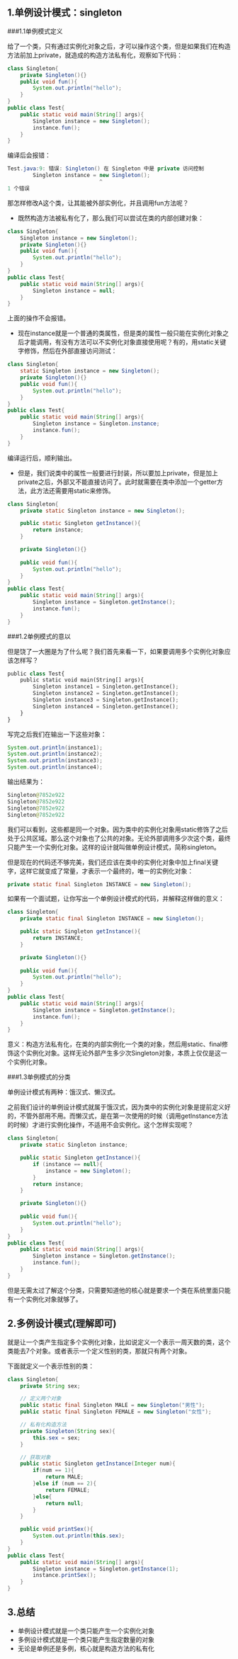 ## 1.单例设计模式：singleton

###1.1单例模式定义

给了一个类，只有通过实例化对象之后，才可以操作这个类，但是如果我们在构造方法前加上private，就造成的构造方法私有化，观察如下代码：

```java
class Singleton{
	private Singleton(){}
	public void fun(){
		System.out.println("hello");
	}
}
public class Test{
	public static void main(String[] args){
		Singleton instance = new Singleton();
		instance.fun();
	}
} 
```

编译后会报错：

```java
Test.java:9: 错误: Singleton() 在 Singleton 中是 private 访问控制
		Singleton instance = new Singleton();
		                     ^
1 个错误
```

那怎样修改A这个类，让其能被外部实例化，并且调用fun方法呢？

-   既然构造方法被私有化了，那么我们可以尝试在类的内部创建对象：

```java
class Singleton{
	Singleton instance = new Singleton();
	private Singleton(){}
	public void fun(){
		System.out.println("hello");
	}
}
public class Test{
	public static void main(String[] args){
		Singleton instance = null;
	}
} 
```

上面的操作不会报错。

-   现在instance就是一个普通的类属性，但是类的属性一般只能在实例化对象之后才能调用，有没有方法可以不实例化对象直接使用呢？有的，用static关键字修饰，然后在外部直接访问测试：

```java
class Singleton{
	static Singleton instance = new Singleton();
	private Singleton(){}
	public void fun(){
		System.out.println("hello");
	}
}
public class Test{
	public static void main(String[] args){
		Singleton instance = Singleton.instance;
		instance.fun();
	}
} 
```

编译运行后，顺利输出。

-   但是，我们说类中的属性一般要进行封装，所以要加上private，但是加上private之后，外部又不能直接访问了。此时就需要在类中添加一个getter方法，此方法还需要用static来修饰。

```java
class Singleton{
	private static Singleton instance = new Singleton();

	public static Singleton getInstance(){
		return instance;
	}

	private Singleton(){}
	
	public void fun(){
		System.out.println("hello");
	}
}
public class Test{
	public static void main(String[] args){
		Singleton instance = Singleton.getInstance();
		instance.fun();
	}
} 
```

###1.2单例模式的意以

但是饶了一大圈是为了什么呢？我们首先来看一下，如果要调用多个实例化对象应该怎样写？

```python
public class Test{
	public static void main(String[] args){
		Singleton instance1 = Singleton.getInstance();
		Singleton instance2 = Singleton.getInstance();
		Singleton instance3 = Singleton.getInstance();
		Singleton instance4 = Singleton.getInstance();
	}
} 
```

写完之后我们在输出一下这些对象：

```java
System.out.println(instance1);
System.out.println(instance2);
System.out.println(instance3);
System.out.println(instance4);
```

输出结果为：

```java
Singleton@7852e922
Singleton@7852e922
Singleton@7852e922
Singleton@7852e922
```

我们可以看到，这些都是同一个对象。因为类中的实例化对象用static修饰了之后处于公共区域。那么这个对象也了公共的对象。无论外部调用多少次这个类，最终只能产生一个实例化对象。这样的设计就叫做单例设计模式，简称singleton。

但是现在的代码还不够完美，我们还应该在类中的实例化对象中加上final关键字，这样它就变成了常量，才表示一个最终的，唯一的实例化对象：

```java
private static final Singleton INSTANCE = new Singleton(); 
```

如果有一个面试题，让你写出一个单例设计模式的代码，并解释这样做的意义：

```java
class Singleton{
	private static final Singleton INSTANCE = new Singleton();

	public static Singleton getInstance(){
		return INSTANCE;
	}

	private Singleton(){}
	
	public void fun(){
		System.out.println("hello");
	}
}
public class Test{
	public static void main(String[] args){
		Singleton instance = Singleton.getInstance();
		instance.fun();
	}
} 
```

意义：构造方法私有化，在类的内部实例化一个类的对象，然后用static、final修饰这个实例化对象。这样无论外部产生多少次Singleton对象，本质上仅仅是这一个实例化对象。

###1.3单例模式的分类

单例设计模式有两种：饿汉式、懒汉式。

之前我们设计的单例设计模式就属于饿汉式，因为类中的实例化对象是提前定义好的，不管外部用不用。而懒汉式，是在第一次使用的时候（调用getInstance方法的时候）才进行实例化操作，不适用不会实例化。这个怎样实现呢？

```java
class Singleton{
	private static Singleton instance;

	public static Singleton getInstance(){
		if (instance == null){
			instance = new Singleton();
		}
		return instance;
	}

	private Singleton(){}
	
	public void fun(){
		System.out.println("hello");
	}
}
public class Test{
	public static void main(String[] args){
		Singleton instance = Singleton.getInstance();
		instance.fun();
	}
} 
```

但是无需太过了解这个分类，只需要知道他的核心就是要求一个类在系统里面只能有一个实例化对象就够了。

## 2.多例设计模式(理解即可)

就是让一个类产生指定多个实例化对象，比如说定义一个表示一周天数的类，这个类能去7个对象。或者表示一个定义性别的类，那就只有两个对象。

下面就定义一个表示性别的类：

```java
class Singleton{
	private String sex;

	// 定义两个对象
	public static final Singleton MALE = new Singleton("男性");
	public static final Singleton FEMALE = new Singleton("女性");

	// 私有化构造方法
	private Singleton(String sex){
		this.sex = sex;
	}

	// 获取对象	
	public static Singleton getInstance(Integer num){
		if(num == 1){
			return MALE;
		}else if (num == 2){
			return FEMALE;
		}else{
			return null;
		}
	}

	public void printSex(){
		System.out.println(this.sex);
	}
}
public class Test{
	public static void main(String[] args){
		Singleton instance = Singleton.getInstance(1);
		instance.printSex();
	}
}
```

## 3.总结

-   单例设计模式就是一个类只能产生一个实例化对象
-   多例设计模式就是一个类只能产生指定数量的对象
-   无论是单例还是多例，核心就是构造方法的私有化